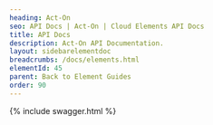 ```yaml
---
heading: Act-On
seo: API Docs | Act-On | Cloud Elements API Docs
title: API Docs
description: Act-On API Documentation.
layout: sidebarelementdoc
breadcrumbs: /docs/elements.html
elementId: 45
parent: Back to Element Guides
order: 90
---
```


{% include swagger.html %}
